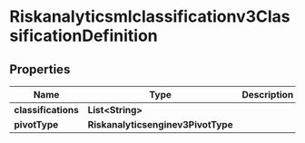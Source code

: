 

# Riskanalyticsmlclassificationv3ClassificationDefinition


## Properties

| Name | Type | Description | Notes |
|------------ | ------------- | ------------- | -------------|
|**classifications** | **List&lt;String&gt;** |  |  [optional] |
|**pivotType** | **Riskanalyticsenginev3PivotType** |  |  [optional] |



